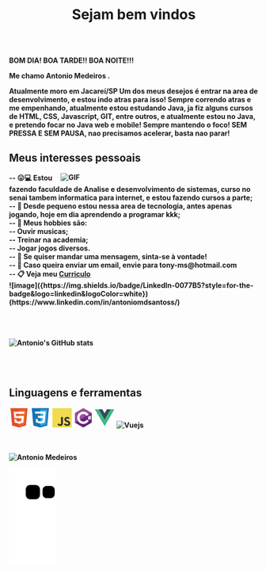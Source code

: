 <h1 align="center"> Sejam bem vindos </h1>
<br />
         </a><br />
         <p align="left">
<b> BOM DIA! BOA TARDE!! BOA NOITE!!!
  </a><br />
  <p align="left">
    Me chamo <b> Antonio Medeiros </b>.
    </p>
    <p align="left">
  Atualmente moro em Jacareí/SP
  Um dos meus desejos é entrar na area de desenvolvimento, e estou indo atras para isso! Sempre correndo atras e me empenhando, atualmente estou estudando Java, ja fiz alguns cursos de HTML, CSS, Javascript, GIT, entre outros, e atualmente estou no Java, e pretendo focar no Java web e mobile!
Sempre mantendo o foco! SEM PRESSA E SEM PAUSA, nao precisamos acelerar, basta nao parar!
  </p>
  
## Meus interesses pessoais

<img align="right" alt="GIF" src="https://octocat-generator-assets.githubusercontent.com/my-octocat-1625099472777.png" width="400px" />
--  😛💻 Estou fazendo faculdade de Analise e desenvolvimento de sistemas, curso no senai tambem informatica para internet, e estou fazendo cursos a parte;<br>
--  👜 Desde pequeno estou nessa area de tecnologia, antes apenas jogando, hoje em dia aprendendo a programar kkk;<br>
--  👾 Meus hobbies são:<br>
   --  Ouvir musicas;<br>
   --  Treinar na academia;<br>
   --  Jogar jogos diversos.<br>
--  💬 Se quiser mandar uma mensagem, sinta-se à vontade!<br>
--  📧 Caso queira enviar um email, envie para tony-ms@hotmail.com<br>
--  📋 Veja meu <a href="https://drive.google.com/file/d/1s7oM7EIEvd_0u5o1StBKSi8oACDrxAWU/view" target="_blank"> Curriculo</a><br>
![image]({https://img.shields.io/badge/LinkedIn-0077B5?style=for-the-badge&logo=linkedin&logoColor=white})(https://www.linkedin.com/in/antoniomdsantoss/)
<br>
<br>
<br>
<br>
    
![Antonio's GitHub stats](https://github-readme-stats.vercel.app/api?username=AntonioMDSantos&theme=dark&show_icons=true)
<br>
<br>
<br>
<br>

## Linguagens e ferramentas 
<p align="left">
  <img src="https://raw.githubusercontent.com/devicons/devicon/9f4f5cdb393299a81125eb5127929ea7bfe42889/icons/html5/html5-original.svg" alt="HTML5" width="40" height="40"/>
  <img src="https://raw.githubusercontent.com/devicons/devicon/9f4f5cdb393299a81125eb5127929ea7bfe42889/icons/css3/css3-original.svg" alt="CSS3" width="40" height="40"/>
  <img src="https://raw.githubusercontent.com/devicons/devicon/9f4f5cdb393299a81125eb5127929ea7bfe42889/icons/javascript/javascript-original.svg" alt="JS" width="40" height="40"/>
  <img src="https://raw.githubusercontent.com/devicons/devicon/9f4f5cdb393299a81125eb5127929ea7bfe42889/icons/csharp/csharp-original.svg" alt="C#" width="40" height="40"/>
  <img src="https://raw.githubusercontent.com/devicons/devicon/9f4f5cdb393299a81125eb5127929ea7bfe42889/icons/vuejs/vuejs-original.svg" alt="Vuejs" width="40" height="40"/>
  <img src="https://raw.githubusercontent.com/jmnote/z-icons/master/svg/java.svg" alt="Vuejs" width="40" height="40"/>
  <br>
  <br>
  <br>
  <p align="left"> <img src="https://komarev.com/ghpvc/?username=AntonioMDSantos" alt="Antonio Medeiros" /> </p>
  
  
  ![Snake animation](https://github.com/AntonioMDSantos/AntonioMDSantos/blob/output/github-contribution-grid-snake.svg)
